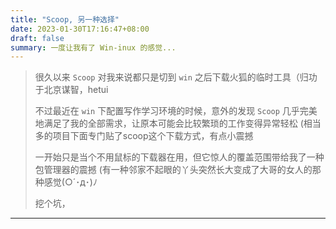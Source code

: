 ```yaml
---
title: "Scoop, 另一种选择"
date: 2023-01-30T17:16:47+08:00
draft: false
summary: 一度让我有了 Win-inux 的感觉...
---
```


> 很久以来 `Scoop` 对我来说都只是切到 `win` 之后下载火狐的临时工具（归功于北京谋智，hetui
> 
> 不过最近在 `win` 下配置写作学习环境的时候，意外的发现 `Scoop` 几乎完美地满足了我的全部需求，让原本可能会比较繁琐的工作变得异常轻松 (相当多的项目下面专门贴了scoop这个下载方式，有点小震撼
>
> 一开始只是当个不用鼠标的下载器在用，但它惊人的覆盖范围带给我了一种包管理器的震撼 (有一种邻家不起眼的丫头突然长大变成了大哥的女人的那种感觉(○´･д･)ﾉ
>
> 挖个坑，

***


